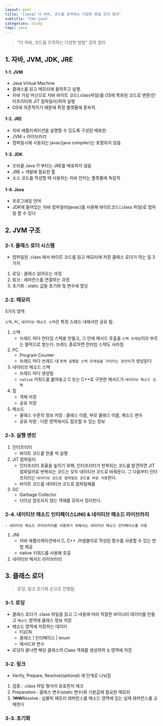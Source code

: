 ```yaml
---
layout: post
title: "[Java] 더 자바, 코드를 조작하는 다양한 방법 강의 정리"
subtitle: "the-java"
categories: study
tags: java
---
```


> "더 자바, 코드를 조작하는 다양한 방법" 강의 정리

## 1. 자바, JVM, JDK, JRE
#### 1-1. JVM
- Java Virtual Machine
- 클래스를 읽고 메모리에 올려주고 실행.
- 자바 가상 머신으로 자바 바이트 코드(.class파일)를 OS에 특화된 코드로 변환(인터프리터와 JIT 컴파일러)하여 실행
- OS에 의존적이기 때문에 특정 플랫폼에 종속적.

#### 1-2. JRE
- 자바 애플리케이션을 실행할 수 있도록 구성된 배포판.
- JVM + 라이브러리
- 컴파일시에 사용되는 javac(java compiler)는 포함되지 않음

#### 1-3. JDK
- 오라클 Java 11 부터는 JRE를 배포하지 않음
- JRE + 개발에 필요한 툴
- 소스 코드를 작성할 때 사용하는 자바 언어는 플랫폼에 독립적

#### 1-4. Java
- 프로그래밍 언어
- JDK에 들어있는 자바 컴파일러(javac)를 사용해 바이트코드(.class 파일)로 컴파일 할 수 있다



## 2. JVM 구조
### 2-1. 클래스 로더 시스템
- 컴파일된 .class 에서 바이트 코드를 읽고 메모리에 저장
클래스 로더가 하는 일 3가지
1. 로딩 : 클래스 읽어오는 과정
2. 링크 : 레퍼런스를 연결하는 과정
3. 초기화 : static 값들 초기화 및 변수에 할당
### 2-2. 메모리
5가지 영역  

`스택`, `PC`, `네이티브 메소드 스택`은 특정 스레드 내에서만 공유 됨.
1. 스택
    - 쓰레드 마다 런타임 스택을 만들고, 그 안에 메서드 호출을 `스택 프레임`이라 부르는 블럭으로 쌓는다. 쓰레드 종료하면 런타임 스택도 사라짐
2. PC
    - Program Counter
    - 쓰레드 마다 쓰레드 내 `현재 실행할 스택 프레임을 가리키는 포인터`가 생성된다
3. 네이티브 메소드 스택
    - 쓰레드 마다 생성됨
    - `native` 키워드를 붙여놓고 C 또는 C++로 구현한 메서드가 `네이티브 메소드 선택`
4. 힙
    - 객체 저장
    - 공유 저장
5. 메소드
    - 클래스 수준의 정보 저장 : 클래스 이름, 부모 클래스 이름, 메소드 변수
    - 공유 자원 : 다른 영역에서도 참조할 수 있는 정보
### 2-3. 실행 엔진
1. 인터프리터
    - 바이트 코드를 한줄 씩 실행
2. JIT 컴파일러
    - 인터프리터 효율을 높이기 위해, 인터프리터가 반복되는 코드를 발견하면 JIT 컴파일러로 반복되는 코드는 모두 네이티브 코드로 바꿔둔다. 그 다음부터 인터프리터는 `네이티브 코드로 컴파일된 코드를 바로 사용`한다.
    - 바이트 코드를 네이티브 코드로 컴파일해줌
3. GC
    - Garbage Collector
    - 더이상 참조되지 않는 객체를 모아서 정리한다.
### 2-4. 네이티브 메소드 인터페이스(JNI) & 네이티브 메소드 라이브러리
    - 네이티브 메소드 라이브러리를 사용하기 위해서는 네이티브 메소드 인터페이스를 사용
1. JNI
    - 자바 애플리케이션에서 C, C++ ,어셈블리로 작성된 함수를 사용할 수 있는 방법 제공
    - native 키워드를 사용해 호출
2. 네이티브 메서드 라이브러리


## 3. 클래스 로더
> 로딩, 링크 초기화 순으로 진행됨

### 3-1. 로딩
- 클래스 로더가 .class 파일을 읽고 그 내용에 따라 적절한 바이너리 데이터를 만들고 `메소드` 영역에 클래스 정보 저장
- 메소드 영역에 저장하는 데이터
    - FQCN
    - 클래스 | 인터페이스 | enum
    - 메서드와 변수
- 로딩이 끝나면 해당 클래스의 Class 객체를 생성하여 `힙` 영역에 저장

### 3-2. 링크
- Verify, Prepare, Resolve(optional) 세 단계로 나눠짐
1. 검증 : .class 파일 형식이 유효한지 체크
2. Preparation : 클래스 변수(static 변수)와 기본값에 필요한 메모리
3. 1₩₩Resolve : 심볼릭 메모리 레퍼런스를 메소드 영역에 있는 실제 레퍼런스롤 교체한다 

### 3-3. 초기화


